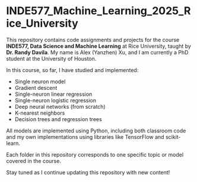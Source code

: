 # INDE577_Machine_Learning_2025_Rice_University

This repository contains code assignments and projects for the course **INDE577, Data Science and Machine Learning** at Rice University, taught by **Dr. Randy Davila**. My name is Alex (Yanzhen) Xu, and I am currently a PhD student at the University of Houston.

In this course, so far, I have studied and implemented:
- Single neuron model
- Gradient descent
- Single-neuron linear regression
- Single-neuron logistic regression
- Deep neural networks (from scratch)
- K-nearest neighbors
- Decision trees and regression trees

All models are implemented using Python, including both classroom code and my own implementations using libraries like TensorFlow and scikit-learn.

Each folder in this repository corresponds to one specific topic or model covered in the course.

Stay tuned as I continue updating this repository with new content!
